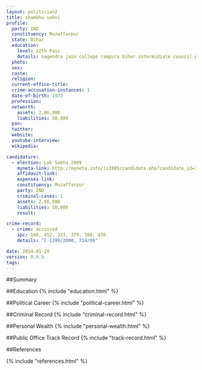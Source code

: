 ```yaml
---
layout: politician2
title: shambhu sahni
profile: 
  party: IND
  constituency: Muzaffarpur
  state: Bihar
  education: 
    level: 12th Pass
    details: nagendra jain college rampura bihar intermidiate council patna 1992
  photo: 
  sex: 
  caste: 
  religion: 
  current-office-title: 
  crime-accusation-instances: 1
  date-of-birth: 1973
  profession: 
  networth: 
    assets: 2,86,000
    liabilities: 50,000
  pan: 
  twitter: 
  website: 
  youtube-interview: 
  wikipedia: 

candidature: 
  - election: Lok Sabha 2009
    myneta-link: http://myneta.info/ls2009/candidate.php?candidate_id=3145
    affidavit-link: 
    expenses-link: 
    constituency: Muzaffarpur 
    party: IND
    criminal-cases: 1
    assets: 2,86,000
    liabilities: 50,000
    result:  

crime-record: 
  - crime: accussed
    ipc: 148, 452, 323, 379, 380, 436
    details: "C-1399/2000, 714/06" 

date: 2014-01-28
version: 0.0.5
tags: 
---
```

##Summary


##Education
{% include "education.html" %}


##Political Career
{% include "political-career.html" %}


##Criminal Record
{% include "criminal-record.html" %}


##Personal Wealth
{% include "personal-wealth.html" %}


##Public Office Track Record
{% include "track-record.html" %}


##References


{% include "references.html" %}